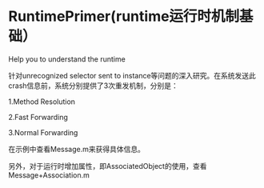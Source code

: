 # RuntimePrimer(runtime运行时机制基础）
Help you to understand the runtime

针对unrecognized selector sent to instance等问题的深入研究。在系统发送此crash信息前，系统分别提供了3次重发机制，分别是：

1.Method Resolution

2.Fast Forwarding

3.Normal Forwarding

在示例中查看Message.m来获得具体信息。

另外，对于运行时增加属性，即AssociatedObject的使用，查看Message+Association.m
